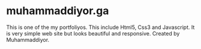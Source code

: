 # muhammaddiyor.ga
This is one of the my portfoliyos. This include Html5, Css3 and Javascript. It is very simple web site but looks beautiful and responsive. Created by Muhammaddiyor.

